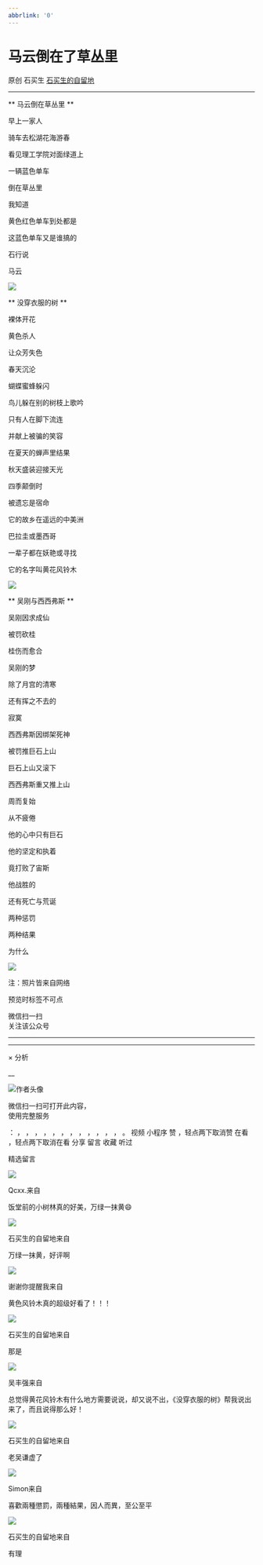 ```yaml
---
abbrlink: '0'
---
```

#  马云倒在了草丛里

原创  石买生  [ 石买生的自留地 ](javascript:void\(0\);)

__ _ _ _ _

** 马云倒在草丛里  **

早上一家人

骑车去松湖花海游春

看见理工学院对面绿道上

一辆蓝色单车

倒在草丛里

我知道

黄色红色单车到处都是

这蓝色单车又是谁搞的

石行说

马云

  

![](https://mmbiz.qpic.cn/mmbiz_jpg/hVNLue76Ehic388oMuaiabiaLOKZ13BnlTBsoriaMHGIUWWXNtrmKB01N2kIoqvaHFL2jKknfZGQpBicLsTcvk7zQaw/640?wx_fmt=jpeg)

  

  

** 没穿衣服的树  **

裸体开花

黄色杀人

让众芳失色

春天沉沦

蝴蝶蜜蜂躲闪

鸟儿躲在别的树枝上歌吟

只有人在脚下流连

并献上被骗的笑容

在夏天的蝉声里结果

秋天盛装迎接天光

四季颠倒时

被遗忘是宿命

它的故乡在遥远的中美洲

巴拉圭或墨西哥

一辈子都在妖艳或寻找

它的名字叫黄花风铃木

![](https://mmbiz.qpic.cn/mmbiz_jpg/hVNLue76Ehic388oMuaiabiaLOKZ13BnlTBeGqxMK2O6oUBg45jXYiaLGNQgHjFcUrOSwceHQE1Joudy633R5XCrbw/640?wx_fmt=jpeg)

  

  

** 吴刚与西西弗斯  **

吴刚因求成仙

被罚砍桂

桂伤而愈合

吴刚的梦

除了月宫的清寒

还有挥之不去的

寂寞

西西弗斯因绑架死神

被罚推巨石上山

巨石上山又滚下

西西弗斯重又推上山

周而复始

从不疲倦

他的心中只有巨石

他的坚定和执着

竟打败了宙斯

他战胜的

还有死亡与荒诞

两种惩罚

两种结果

为什么

![](https://mmbiz.qpic.cn/mmbiz_jpg/hVNLue76Ehic388oMuaiabiaLOKZ13BnlTB8iaFBAHpfGNbQwuicAcDTGIpHmNhPDWtQLBOSzbDNqicVZqRCtQT9kNGQ/640?wx_fmt=jpeg)

  

注：照片皆来自网络

预览时标签不可点

微信扫一扫  
关注该公众号





****



****



×  分析

__

![作者头像](http://mmbiz.qpic.cn/mmbiz_png/hVNLue76EhibricgkQZeT964ria54dgJkqVBX9ibyvn7PmGOltlupHdVshOibeQZDSypqiaIBNKdw8cwXfXfBZkPVgVg/0?wx_fmt=png)

微信扫一扫可打开此内容，  
使用完整服务

：  ，  ，  ，  ，  ，  ，  ，  ，  ，  ，  ，  ，  。  视频  小程序  赞  ，轻点两下取消赞  在看  ，轻点两下取消在看
分享  留言  收藏  听过

精选留言

![](http://wx.qlogo.cn/mmopen/qMLufGkpiaX24QQLoqKARHV7P7nmiasvlzGeRxab9TV0liakJITO7LiaOzcc5qH33JhBePGrkvICu2sJKch6bnWTLZclpfXyVtNj/64)

Qcxx.来自

饭堂前的小树林真的好美，万绿一抹黄😄

![](http://wx.qlogo.cn/mmhead/Q3auHgzwzM4ELPv9zSiaIDouClt0fOcfibXKFibPXptvGvnLVF6qUCyQg/64)

石买生的自留地来自

万绿一抹黄，好评啊

![](http://wx.qlogo.cn/mmopen/zGMQ7uVeU4XFNvHLiaeibwIR37Av1XKletmIebO7ftpC5TBnCsthTGkxNFS7YQibyCj3CzxIhny66fuXyvdfBLVxeTLiaHy3bAx5sCjAFZFu0da9wWVwHAQp7CuCHbCndYzO/64)

谢谢你提醒我来自

黄色风铃木真的超级好看了！！！

![](http://wx.qlogo.cn/mmhead/Q3auHgzwzM4ELPv9zSiaIDouClt0fOcfibXKFibPXptvGvnLVF6qUCyQg/64)

石买生的自留地来自

那是

![](http://wx.qlogo.cn/mmopen/0csZtXb7CRWfKb2ib2riaRcHiaQdvbBFSo5XzgvJrfjPJqNiaicTNroH1HOWI7wMyLsqSDor6UK81ck8ibgnPenTwzA2ukl0oRQrMp/64)

吴丰强来自

总觉得黄花风铃木有什么地方需要说说，却又说不出，《没穿衣服的树》帮我说出来了，而且说得那么好！

![](http://wx.qlogo.cn/mmhead/Q3auHgzwzM4ELPv9zSiaIDouClt0fOcfibXKFibPXptvGvnLVF6qUCyQg/64)

石买生的自留地来自

老吴谦虚了

![](http://wx.qlogo.cn/mmopen/Qt20qX8fhAX9wZNFhZcd6H0lcT2jBS1wxyl3Pd8xrnaE43htibcSljWOUR0Ec0G8Pc4Qicjd32gDPaJ3ZfM6PJKr0MdicOxLW0P/64)

Simon来自

喜歡兩種懲罰，兩種結果，因人而異，至公至平

![](http://wx.qlogo.cn/mmhead/Q3auHgzwzM4ELPv9zSiaIDouClt0fOcfibXKFibPXptvGvnLVF6qUCyQg/64)

石买生的自留地来自

有理

